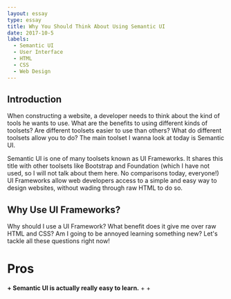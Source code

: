 ```yaml
---
layout: essay
type: essay
title: Why You Should Think About Using Semantic UI
date: 2017-10-5
labels:
  - Semantic UI
  - User Interface
  - HTML
  - CSS
  - Web Design
---
```


## Introduction

When constructing a website, a developer needs to think about the kind of tools he wants to use. What are the benefits to using different kinds of toolsets? Are different toolsets easier to use than others? What do different toolsets allow you to do? The main toolset I wanna look at today is Semantic UI. 

Semantic UI is one of many toolsets known as UI Frameworks. It shares this title with other toolsets like Bootstrap and Foundation (which I have not used, so I will not talk about them here. No comparisons today, everyone!) UI Frameworks allow web developers access to a simple and easy way to design websites, without wading through raw HTML to do so.

## Why Use UI Frameworks?

Why should I use a UI Framework? What benefit does it give me over raw HTML and CSS? Am I going to be annoyed learning something new? Let's tackle all these questions right now!

# Pros
**+ Semantic UI is actually really easy to learn.** 
+ 
+
